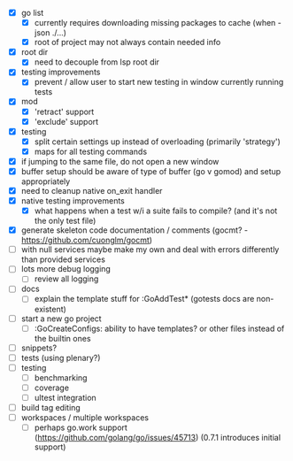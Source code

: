- [x] go list
  - [x] currently requires downloading missing packages to cache (when -json ./...)
  - [x] root of project may not always contain needed info
- [x] root dir 
  - [x] need to decouple from lsp root dir
- [x] testing improvements
  - [x] prevent / allow user to start new testing in window currently running tests
- [x] mod
  - [x] 'retract' support
  - [x] 'exclude' support
- [x] testing
  - [x] split certain settings up instead of overloading (primarily 'strategy')
  - [x] maps for all testing commands
- [x] if jumping to the same file, do not open a new window
- [x] buffer setup should be aware of type of buffer (go v gomod) and setup appropriately
- [x] need to cleanup native on_exit handler
- [x] native testing improvements
  - [x] what happens when a test w/i a suite fails to compile? (and it's not the only test file)
- [x] generate skeleton code documentation / comments (gocmt? - https://github.com/cuonglm/gocmt)
- [ ] with null services maybe make my own and deal with errors differently than provided services
- [ ] lots more debug logging
  - [ ] review all logging
- [ ] docs
  - [ ] explain the template stuff for :GoAddTest\* (gotests docs are non-existent)
- [ ] start a new go project
  - [ ] :GoCreateConfigs: ability to have templates? or other files instead of the builtin ones
- [ ] snippets?
- [ ] tests (using plenary?)
- [ ] testing
  - [ ] benchmarking
  - [ ] coverage
  - [ ] ultest integration
- [ ] build tag editing
- [ ] workspaces / multiple workspaces
  - [ ] perhaps go.work support (https://github.com/golang/go/issues/45713) (0.7.1 introduces initial support)
